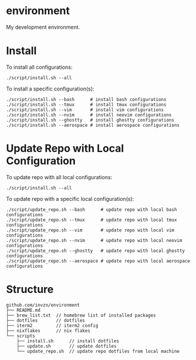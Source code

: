 environment
===========

My development environment.

# Install

To install all configurations:

```
./script/install.sh --all
```

To install a specific configuration(s):

```
./script/install.sh --bash      # install bash configurations
./script/install.sh --tmux      # install tmux configurations
./script/install.sh --vim       # install vim configurations
./script/install.sh --nvim      # install neovim configurations
./script/install.sh --ghostty   # install ghostty configurations
./script/install.sh --aerospace # install aerospace configurations
```

# Update Repo with Local Configuration

To update repo with all local configurations:

```
./script/install.sh --all
```

To update repo with a specific local configuration(s):

```
./script/update_repo.sh --bash      # update repo with local bash configurations
./script/update_repo.sh --tmux      # update repo with local tmux configurations
./script/update_repo.sh --vim       # update repo with local vim configurations
./script/update_repo.sh --nvim      # update repo with local neovim configurations
./script/update_repo.sh --ghostty   # update repo with local ghostty configurations
./script/update_repo.sh --aerospace # update repo with local aerospace configurations
```

# Structure

```
github.com/invzn/environment
├── README.md
├── brew_list.txt  // homebrew list of installed packages
├── dotfiles       // dotfiles
├── iterm2         // iterm2 config
├── nixflakes      // nix flakes
└── scripts
    ├── install.sh      // install dotfiles
    ├── update.sh       // update dotfiles
    └── update_repo.sh  // update repo dotfiles from local machine
```
